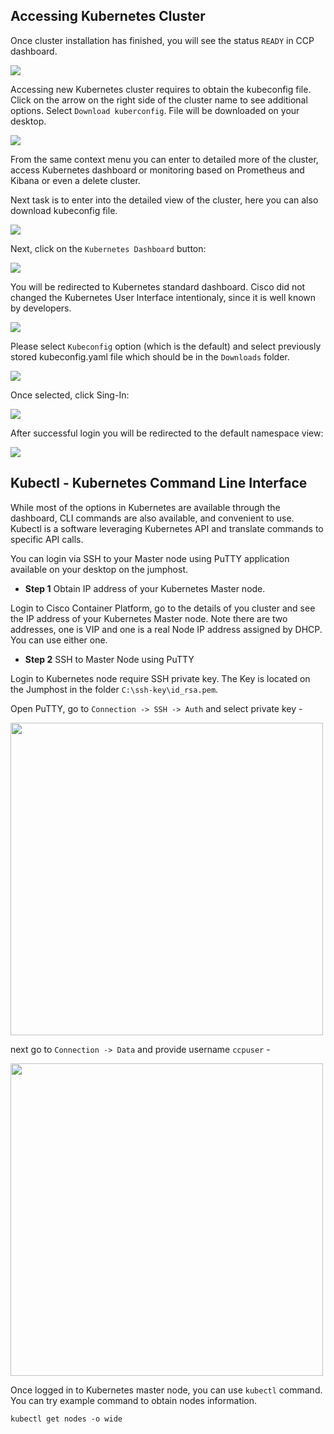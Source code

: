 ## Accessing Kubernetes Cluster

Once cluster installation has finished, you will see the status `READY` in CCP dashboard.

<img src="https://raw.githubusercontent.com/pradeesi/HybridCloudApp/master/HybridCloudApp/Documentation/images/ccp-cluster-ready.png">

Accessing new Kubernetes cluster requires to obtain the kubeconfig file. Click on the arrow on the right side of the cluster name to see additional options. Select `Download kuberconfig`. File will be downloaded on your desktop.

<img src="https://raw.githubusercontent.com/pradeesi/HybridCloudApp/master/HybridCloudApp/Documentation/images/ccp-cluster-access-dashboard.png">

From the same context menu you can enter to detailed more of the cluster, access Kubernetes dashboard or monitoring based on Prometheus and Kibana or even a delete cluster.

Next task is to enter into the detailed view of the cluster, here you can also download kubeconfig file.

<img src="https://raw.githubusercontent.com/pradeesi/HybridCloudApp/master/HybridCloudApp/Documentation/images/ccp-cluster-edit-details-2.png">

Next, click on the `Kubernetes Dashboard` button:

<img src="https://raw.githubusercontent.com/pradeesi/HybridCloudApp/master/HybridCloudApp/Documentation/images/ccp-cluster-access-dashboards.png">

You will be redirected to Kubernetes standard dashboard. Cisco did not changed the Kubernetes User Interface intentionaly, since it is well known by developers. 

<img src="https://raw.githubusercontent.com/pradeesi/HybridCloudApp/master/HybridCloudApp/Documentation/images/k8s-cluster-access-dashboard.png">

Please select `Kubeconfig` option (which is the default) and select previously stored kubeconfig.yaml file which should be in the `Downloads` folder.

<img src="https://raw.githubusercontent.com/pradeesi/HybridCloudApp/master/HybridCloudApp/Documentation/images/k8s-select-kubeconfig.png">

Once selected, click Sing-In:

<img src="https://raw.githubusercontent.com/pradeesi/HybridCloudApp/master/HybridCloudApp/Documentation/images/k8s-kubeconfig-selected.png">

After successful login you will be redirected to the default namespace view:

<img src="https://raw.githubusercontent.com/pradeesi/HybridCloudApp/master/HybridCloudApp/Documentation/images/k8s-default-view.png">

## Kubectl - Kubernetes Command Line Interface

While most of the options in Kubernetes are available through the dashboard, CLI commands are also available, and convenient to use. Kubectl is a software leveraging Kubernetes API and translate commands to specific API calls.  

You can login via SSH to your Master node using PuTTY application available on your desktop on the jumphost. 

* **Step 1** Obtain IP address of your Kubernetes Master node.

Login to Cisco Container Platform, go to the details of you cluster and see the IP address of your Kubernetes Master node. Note there are two addresses, one is VIP and one is a real Node IP address assigned by DHCP. You can use either one.  

* **Step 2** SSH to Master Node using PuTTY

Login to Kubernetes node require SSH private key. The Key is located on the Jumphost in the folder `C:\ssh-key\id_rsa.pem`. 

Open PuTTY, go to `Connection -> SSH -> Auth` and select private key - 

<img src="https://raw.githubusercontent.com/pradeesi/HybridCloudApp/master/HybridCloudApp/Documentation/images/putty-private-key.png" width=500>

next go to `Connection -> Data` and provide username `ccpuser` -  

<img src="https://raw.githubusercontent.com/pradeesi/HybridCloudApp/master/HybridCloudApp/Documentation/images/images/putty-username.png" width=500>

Once logged in to Kubernetes master node, you can use `kubectl` command. You can try example command to obtain nodes information.

    kubectl get nodes -o wide